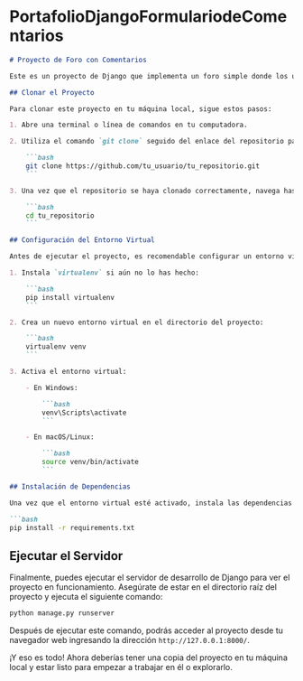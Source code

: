 # PortafolioDjangoFormulariodeComentarios

```markdown
# Proyecto de Foro con Comentarios

Este es un proyecto de Django que implementa un foro simple donde los usuarios pueden agregar comentarios a los textos publicados.

## Clonar el Proyecto

Para clonar este proyecto en tu máquina local, sigue estos pasos:

1. Abre una terminal o línea de comandos en tu computadora.

2. Utiliza el comando `git clone` seguido del enlace del repositorio para clonar el proyecto. Por ejemplo:

    ```bash
    git clone https://github.com/tu_usuario/tu_repositorio.git
    ```

3. Una vez que el repositorio se haya clonado correctamente, navega hasta el directorio del proyecto:

    ```bash
    cd tu_repositorio
    ```

## Configuración del Entorno Virtual

Antes de ejecutar el proyecto, es recomendable configurar un entorno virtual para instalar las dependencias del proyecto de forma aislada. Aquí tienes un ejemplo de cómo hacerlo con `virtualenv`:

1. Instala `virtualenv` si aún no lo has hecho:

    ```bash
    pip install virtualenv
    ```

2. Crea un nuevo entorno virtual en el directorio del proyecto:

    ```bash
    virtualenv venv
    ```

3. Activa el entorno virtual:

    - En Windows:

        ```bash
        venv\Scripts\activate
        ```

    - En macOS/Linux:

        ```bash
        source venv/bin/activate
        ```

## Instalación de Dependencias

Una vez que el entorno virtual esté activado, instala las dependencias del proyecto utilizando el archivo `requirements.txt`:

```bash
pip install -r requirements.txt
```

## Ejecutar el Servidor

Finalmente, puedes ejecutar el servidor de desarrollo de Django para ver el proyecto en funcionamiento. Asegúrate de estar en el directorio raíz del proyecto y ejecuta el siguiente comando:

```bash
python manage.py runserver
```

Después de ejecutar este comando, podrás acceder al proyecto desde tu navegador web ingresando la dirección `http://127.0.0.1:8000/`.

¡Y eso es todo! Ahora deberías tener una copia del proyecto en tu máquina local y estar listo para empezar a trabajar en él o explorarlo.
```
